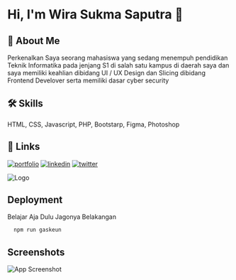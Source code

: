 
# Hi, I'm Wira Sukma Saputra 👋

## 🚀 About Me
Perkenalkan Saya seorang mahasiswa yang sedang menempuh pendidikan Teknik Informatika pada jenjang S1 di salah satu kampus di daerah saya dan saya memiliki keahlian dibidang UI / UX Design dan Slicing dibidang Frontend Develover serta memiliki dasar cyber security

## 🛠 Skills
HTML, CSS, Javascript, PHP, Bootstarp, Figma, Photoshop


## 🔗 Links
[![portfolio](https://img.shields.io/badge/my_portfolio-000?style=for-the-badge&logo=ko-fi&logoColor=white)](https://wira07.github.io//)
[![linkedin](https://img.shields.io/badge/linkedin-0A66C2?style=for-the-badge&logo=linkedin&logoColor=white)](https://www.linkedin.com/in/wira-sukma-saputra-82a980214//)
[![twitter](https://img.shields.io/badge/twitter-1DA1F2?style=for-the-badge&logo=twitter&logoColor=white)](https://twitter.com/Wiralodra07/)


![Logo](https://dev-to-uploads.s3.amazonaws.com/uploads/articles/th5xamgrr6se0x5ro4g6.png)


## Deployment

Belajar Aja Dulu Jagonya Belakangan

```bash
  npm run gaskeun
```


## Screenshots

![App Screenshot](image/Juara.jpg)

